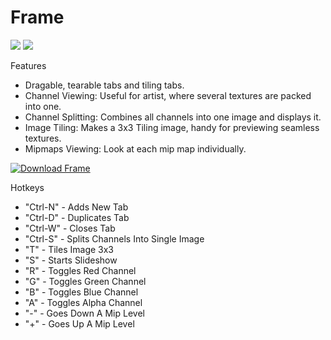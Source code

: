 # Frame
![](https://i.imgur.com/LuNLcEd.jpg)
![](https://i.imgur.com/60607Ac.gif)

Features
* Dragable, tearable tabs and tiling tabs.
* Channel Viewing: Useful for artist, where several textures are packed into one.
* Channel Splitting: Combines all channels into one image and displays it.
* Image Tiling: Makes a 3x3 Tiling image, handy for previewing seamless textures.
* Mipmaps Viewing: Look at each mip map individually.

[![Download Frame](https://a.fsdn.com/con/app/sf-download-button)](https://sourceforge.net/projects/getframe/files/latest/download)

Hotkeys
* "Ctrl-N"  - Adds New Tab
* "Ctrl-D"  - Duplicates Tab
* "Ctrl-W"  - Closes Tab
* "Ctrl-S"  - Splits Channels Into Single Image
* "T"       - Tiles Image 3x3
* "S"       - Starts Slideshow
* "R"       - Toggles Red Channel
* "G"       - Toggles Green Channel
* "B"       - Toggles Blue Channel
* "A"       - Toggles Alpha Channel
* "-"       - Goes Down A Mip Level
* "+"       - Goes Up A Mip Level
